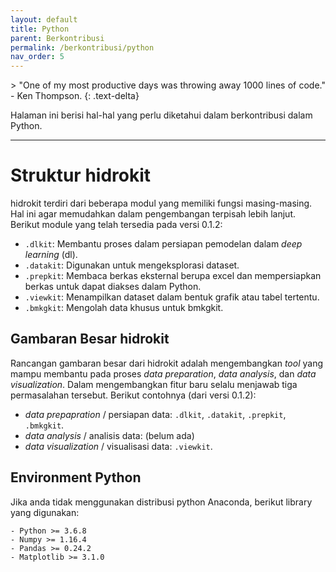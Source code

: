 ```yaml
---
layout: default
title: Python
parent: Berkontribusi
permalink: /berkontribusi/python
nav_order: 5
---
```

<div align="justify" markdown="1">
> "One of my most productive days was throwing away 1000 lines of code." - Ken Thompson.
{: .text-delta}
</div>

Halaman ini berisi hal-hal yang perlu diketahui dalam berkontribusi dalam Python.

---
# Struktur hidrokit

hidrokit terdiri dari beberapa modul yang memiliki fungsi masing-masing. Hal ini agar memudahkan dalam pengembangan terpisah lebih lanjut. Berikut module yang telah tersedia pada versi 0.1.2:
- `.dlkit`: Membantu proses dalam persiapan pemodelan dalam _deep learning_ (dl). 
- `.datakit`: Digunakan untuk mengeksplorasi dataset. 
- `.prepkit`: Membaca berkas eksternal berupa excel dan mempersiapkan berkas untuk dapat diakses dalam Python. 
- `.viewkit`: Menampilkan dataset dalam bentuk grafik atau tabel tertentu.
- `.bmkgkit`: Mengolah data khusus untuk bmkgkit. 

## Gambaran Besar hidrokit

Rancangan gambaran besar dari hidrokit adalah mengembangkan _tool_ yang mampu membantu pada proses _data preparation_, _data analysis_, dan _data visualization_. Dalam mengembangkan fitur baru selalu menjawab tiga permasalahan tersebut. Berikut contohnya (dari versi 0.1.2):

- _data prepapration_ / persiapan data: `.dlkit`, `.datakit`, `.prepkit`, `.bmkgkit`.
- _data analysis_ / analisis data: (belum ada)
- _data visualization_ / visualisasi data: `.viewkit`.

## Environment Python

Jika anda tidak menggunakan distribusi python Anaconda, berikut library yang digunakan:
```
- Python >= 3.6.8
- Numpy >= 1.16.4
- Pandas >= 0.24.2
- Matplotlib >= 3.1.0
```
